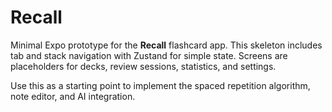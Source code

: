 # Recall

Minimal Expo prototype for the **Recall** flashcard app. This skeleton includes tab and stack navigation with Zustand for simple state. Screens are placeholders for decks, review sessions, statistics, and settings.

Use this as a starting point to implement the spaced repetition algorithm, note editor, and AI integration.
